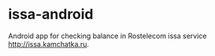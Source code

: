 issa-android
============

Android app for checking balance in Rostelecom issa service http://issa.kamchatka.ru.